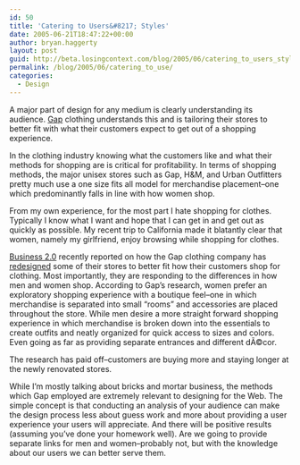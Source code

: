 ```yaml
---
id: 50
title: 'Catering to Users&#8217; Styles'
date: 2005-06-21T18:47:22+00:00
author: bryan.haggerty
layout: post
guid: http://beta.losingcontext.com/blog/2005/06/catering_to_users_styles.php
permalink: /blog/2005/06/catering_to_use/
categories:
  - Design
---
```

A major part of design for any medium is clearly understanding its audience. [Gap](http://www.gap.com) clothing understands this and is tailoring their stores to better fit with what their customers expect to get out of a shopping experience.

In the clothing industry knowing what the customers like and what their methods for shopping are is critical for profitability. In terms of shopping methods, the major unisex stores such as Gap, H&M, and Urban Outfitters pretty much use a one size fits all model for merchandise placement&#8211;one which predominantly falls in line with how women shop.

From my own experience, for the most part I hate shopping for clothes. Typically I know what I want and hope that I can get in and get out as quickly as possible. My recent trip to California made it blatantly clear that women, namely my girlfriend, enjoy browsing while shopping for clothes.

[Business 2.0](http://www.business2.com) recently reported on how the Gap clothing company has [redesigned](http://www.gapinc.com/public/Media/Press_Releases/med_pr_GapRedesignColoradoApr2205.shtml "Read about their redesign") some of their stores to better fit how their customers shop for clothing. Most importantly, they are responding to the differences in how men and women shop. According to Gap&#8217;s research, women prefer an exploratory shopping experience with a boutique feel&#8211;one in which merchandise is separated into small &#8220;rooms&#8221; and accessories are placed throughout the store. While men desire a more straight forward shopping experience in which merchandise is broken down into the essentials to create outfits and neatly organized for quick access to sizes and colors. Even going as far as providing separate entrances and different dÃ©cor.

The research has paid off&#8211;customers are buying more and staying longer at the newly renovated stores.

While I&#8217;m mostly talking about bricks and mortar business, the methods which Gap employed are extremely relevant to designing for the Web. The simple concept is that conducting an analysis of your audience can make the design process less about guess work and more about providing a user experience your users will appreciate. And there will be positive results (assuming you&#8217;ve done your homework well). Are we going to provide separate links for men and women&#8211;probably not, but with the knowledge about our users we can better serve them.